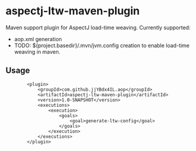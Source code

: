 # aspectj-ltw-maven-plugin

Maven support plugin for AspectJ load-time weaving. Currently supported:

* aop.xml generation
* TODO: ${project.basedir}/.mvn/jvm.config creation to enable load-time weaving in maven.

## Usage

            <plugin>
                <groupId>com.github.jjYBdx4IL.aop</groupId>
                <artifactId>aspectj-ltw-maven-plugin</artifactId>
                <version>1.0-SNAPSHOT</version>
                <executions>
                    <execution>
                        <goals>
                            <goal>generate-ltw-config</goal>
                        </goals>
                    </execution>
                </executions>
            </plugin>

